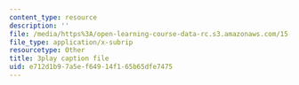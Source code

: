 ```yaml
---
content_type: resource
description: ''
file: /media/https%3A/open-learning-course-data-rc.s3.amazonaws.com/15-071-the-analytics-edge-spring-2017/e712d1b97a5ef64914f165b65dfe7475_qhOVXxNXAug.srt
file_type: application/x-subrip
resourcetype: Other
title: 3play caption file
uid: e712d1b9-7a5e-f649-14f1-65b65dfe7475
---
```

